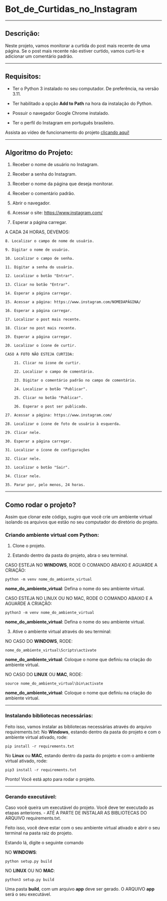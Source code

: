 # Bot_de_Curtidas_no_Instagram

***

## Descrição:

Neste projeto, vamos monitorar a curtida do post mais recente de uma página. Se o post mais recente não estiver curtido, vamos curtí-lo e adicionar um comentário padrão.

***

## Requisitos:

* Ter o Python 3 instalado no seu computador. De preferência, na versão 3.11.

* Ter habilitado a opção **Add to Path** na hora da instalação do Python.

* Possuir o navegador Google Chrome instalado.

* Ter o perfil do Instagram em português brasileiro.

Assista ao vídeo de funcionamento do projeto [clicando aqui!](https://www.linkedin.com/feed/update/urn:li:ugcPost:7092271532390907904/)

***

## Algoritmo do Projeto:

1. Receber o nome de usuário no Instagram.


2. Receber a senha do Instagram.


3. Receber o nome da página que deseja monitorar.


4. Receber o comentário padrão.


5. Abrir o navegador.


6. Acessar o site: https://www.instagram.com/


7. Esperar a página carregar.


A CADA 24 HORAS, DEVEMOS:
    
    
    8. Localizar o campo de nome de usuário.
    
    9. Digitar o nome de usuário.
    
    10. Localizar o campo de senha.
    
    11. Digitar a senha do usuário.
    
    12. Localizar o botão "Entrar".
    
    13. Clicar no botão "Entrar".
    
    14. Esperar a página carregar.
    
    15. Acessar a página: https://www.instagram.com/NOMEDAPÁGINA/
    
    16. Esperar a página carregar.
    
    17. Localizar o post mais recente.
    
    18. Clicar no post mais recente.
    
    19. Esperar a página carregar.
    
    20. Localizar o ícone de curtir.
    
    CASO A FOTO NÃO ESTEJA CURTIDA:
       
        21. Clicar no ícone de curtir.
        
        22. Localizar o campo de comentário.
        
        23. Digitar o comentário padrão no campo de comentário.
        
        24. Localizar o botão "Publicar".
        
        25. Clicar no botão "Publicar".
        
        26. Esperar o post ser publicado.
    
    27. Acessar a página: https://www.instagram.com/
    
    28. Localizar o ícone de foto de usuário à esquerda.
    
    29. Clicar nele.
    
    30. Esperar a página carregar.
    
    31. Localizar o ícone de configurações
    
    32. Clicar nele.
    
    33. Localizar o botão "Sair".
    
    34. Clicar nele.
    
    35. Parar por, pelo menos, 24 horas.

***

## Como rodar o projeto?

Assim que clonar este código, sugiro que você crie um ambiente virtual isolando os arquivos que estão no seu computador do diretório do projeto.

### Criando ambiente virtual com Python:

1. Clone o projeto.

2. Estando dentro da pasta do projeto, abra o seu terminal.

CASO ESTEJA NO **WINDOWS**, RODE O COMANDO ABAIXO E AGUARDE A CRIAÇÃO:

```
python -m venv nome_do_ambiente_virtual
```

**nome_do_ambiente_virtual**: Defina o nome do seu ambiente virtual.

CASO ESTEJA NO LINUX OU NO MAC, RODE O COMANDO ABAIXO E A AGUARDE A CRIAÇÃO:

```
python3 -m venv nome_do_ambiente_virtual
```
**nome_do_ambiente_virtual**: Defina o nome do seu ambiente virtual.

3. Ative o ambiente virtual através do seu terminal:

NO CASO DO **WINDOWS**, RODE:
```
nome_do_ambiente_virtual\Scripts\activate
```
**nome_do_ambiente_virtual**: Coloque o nome que definiu na criação do ambiente virtual.

NO CASO DO **LINUX** OU **MAC**, RODE:

```
source nome_do_ambiente_virtual\bin\activate
```
**nome_do_ambiente_virtual**: Coloque o nome que definiu na criação do ambiente virtual.

***

### Instalando bibliotecas necessárias:

Feito isso, vamos instalar as bibliotecas necessárias através do arquivo requirements.txt:
No **Windows**, estando dentro da pasta do projeto e com o ambiente virtual ativado, rode:

```
pip install -r requirements.txt
```
No **Linux** ou **MAC**, estando dentro da pasta do projeto e com o ambiente virtual ativado, rode:

```
pip3 install -r requirements.txt
```
Pronto! Você está apto para rodar o projeto.

***

### Gerando executável:

Caso você queira um executável do projeto. Você deve ter executado as etapas anteriores. - ATÉ A PARTE DE INSTALAR AS BIBLIOTECAS DO ARQUIVO requirements.txt.

Feito isso, você deve estar com o seu ambiente virtual ativado e abrir o seu terminal na pasta raiz do projeto.

Estando lá, digite o seguinte comando

NO **WINDOWS**:
```
python setup.py build
```

NO **LINUX** OU NO **MAC**:
```
python3 setup.py build
```

Uma pasta **build**, com um arquivo **app** deve ser gerado.
O ARQUIVO **app** será o seu executável.
